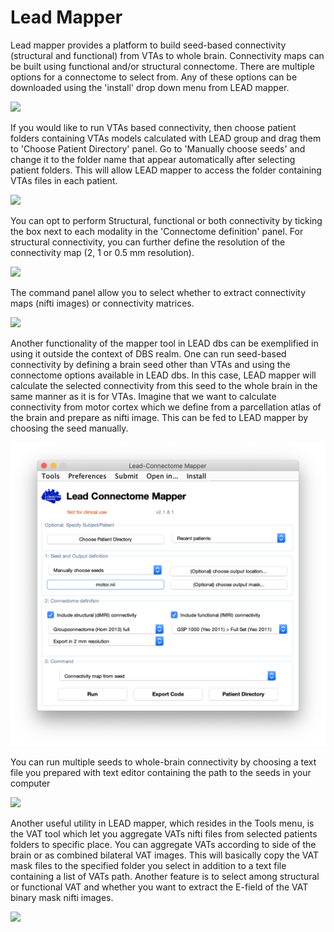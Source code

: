 # Lead Mapper

Lead mapper provides a platform to build seed-based connectivity (structural and functional) from VTAs to whole brain. Connectivity maps can be built using functional and/or structural connectome. There are multiple options for a connectome to select from. Any of these options can be downloaded using the 'install' drop down menu from LEAD mapper.

![](https://gblobscdn.gitbook.com/assets%2F-LXNx2zMX4PuhHEzaST6%2F-L\_dWCNZ7YMkd-ARZ2rw%2F-L\_dlgDaHFdn\_-woqFiv%2FLEAD\_mapper\_install\_connectome.png?alt=media\&token=8a69a57b-121e-4735-a2d8-d9a96d2ef3bb)

If you would like to run VTAs based connectivity, then choose patient folders containing VTAs models calculated with LEAD group and drag them to 'Choose Patient Directory' panel. Go to 'Manually choose seeds' and change it to the folder name that appear automatically after selecting patient folders. This will allow LEAD mapper to access the folder containing VTAs files in each patient.&#x20;

![](https://gblobscdn.gitbook.com/assets%2F-LXNx2zMX4PuhHEzaST6%2F-L\_dWCNZ7YMkd-ARZ2rw%2F-L\_doI6ErpBLbBo5az9h%2FLEAD\_mapper\_preforming\_seed\_based\_connectivity\_1.png?alt=media\&token=8e781472-125c-4785-a70d-b6c7598e9893)

You can opt to perform Structural, functional or both connectivity by ticking the box next to each modality in the 'Connectome definition' panel. For structural connectivity, you can further define the resolution of the connectivity map (2, 1 or 0.5 mm resolution).

![](https://gblobscdn.gitbook.com/assets%2F-LXNx2zMX4PuhHEzaST6%2F-L\_dWCNZ7YMkd-ARZ2rw%2F-L\_docubSvlm2SyxrTG2%2FLEAD\_mapper\_selecting\_connectome.png?alt=media\&token=3a4d18f1-9a0d-4931-9214-e03ac5373346)

The command panel allow you to select whether to extract connectivity maps (nifti images) or connectivity matrices.&#x20;

![](https://gblobscdn.gitbook.com/assets%2F-LXNx2zMX4PuhHEzaST6%2F-L\_dWCNZ7YMkd-ARZ2rw%2F-L\_dp348VMcmJEvoW5hC%2FLEAD\_mapper\_command.png?alt=media\&token=2f33a8c0-977f-4ddf-80fe-56e968aab3f7)

Another functionality of the mapper tool in LEAD dbs can be exemplified in using it outside the context of DBS realm. One can run seed-based connectivity by defining a brain seed other than VTAs and using the connectome options available in LEAD dbs. In this case, LEAD mapper will calculate the selected connectivity from this seed to the whole brain in the same manner as it is for VTAs. Imagine that we want to calculate connectivity from motor cortex which we define from a parcellation atlas of the brain and prepare as nifti image. This can be fed to LEAD mapper by choosing the seed manually.

![](<../.gitbook/assets/image (15).png>)

You can run multiple seeds to whole-brain connectivity by choosing a text file you prepared with text editor containing the path to the seeds in your computer

![](https://gblobscdn.gitbook.com/assets%2F-LXNx2zMX4PuhHEzaST6%2F-L\_dscfHwl5p3akiLwkF%2F-L\_dsfNPbtpsohtxhgfc%2FLEAD\_mapper\_seeds.jpg?alt=media\&token=4d992011-ea22-4853-bc88-1623d5b0fff0)

Another useful utility in LEAD mapper, which resides in the Tools menu, is the VAT tool which let you aggregate VATs nifti files from selected patients folders to specific place. You can aggregate VATs according to side of the brain or as combined bilateral VAT images. This will basically copy the VAT mask files to the specified folder you select in addition to a text file containing a list of VATs path. Another feature is to select among structural or functional VAT and whether you want to extract the E-field of the VAT binary mask nifti images.

![](https://gblobscdn.gitbook.com/assets%2F-LXNx2zMX4PuhHEzaST6%2F-L\_dscfHwl5p3akiLwkF%2F-L\_dt5x87ns6\_atr9t\_Z%2FLEAD\_mapper\_aggregate.png?alt=media\&token=3d410012-59e2-48fd-a31d-abefed9bb999)

